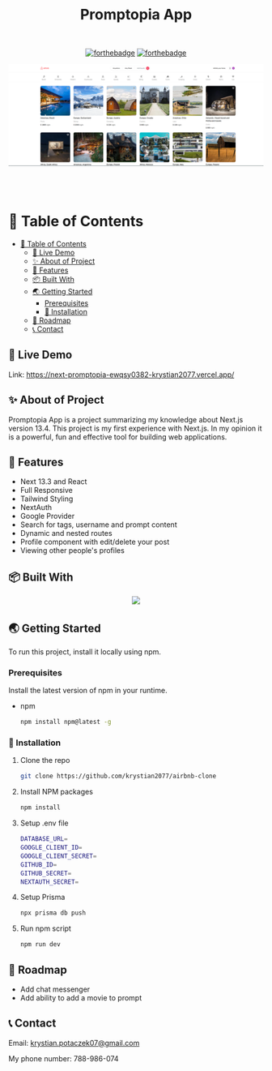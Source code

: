 <br />
<div align="center">
  <h1 style="margin-bottom: 50px">Promptopia App </h1>

[![forthebadge](http://forthebadge.com/images/badges/made-with-javascript.svg)](http://forthebadge.com)
[![forthebadge](http://forthebadge.com/images/badges/built-with-love.svg)](http://forthebadge.com)

 <img src="img/start.png" alt="Start" style="margin-bottom: 50px">
</div>

# 🚩 Table of Contents

- [🚩 Table of Contents](#-table-of-contents)
  - [🚀 Live Demo](#-live-demo)
  - [✨ About of Project](#-about-of-project)
  - [🔭 Features](#-features)
  - [📦 Built With](#-built-with)
  - [🌏 Getting Started](#-getting-started)
    - [Prerequisites](#prerequisites)
    - [🔧 Installation](#-installation)
  - [🐾 Roadmap](#-roadmap)
  - [📞 Contact](#-contact)

## 🚀 Live Demo

Link: https://next-promptopia-ewqsy0382-krystian2077.vercel.app/

## ✨ About of Project

Promptopia App is a project summarizing my knowledge about Next.js version 13.4. This project is my first experience with Next.js. In my opinion it is a powerful, fun and effective tool for building web applications.

## 🔭 Features

- Next 13.3 and React
- Full Responsive
- Tailwind Styling
- NextAuth
- Google Provider
- Search for tags, username and prompt content
- Dynamic and nested routes
- Profile component with edit/delete your post
- Viewing other people's profiles

## 📦 Built With

<p align="center">
  <a href="https://skillicons.dev">
    <img src="https://skillicons.dev/icons?i=javascript,next,react,tailwind,mongodb" />
  </a>
</p>

## 🌏 Getting Started

To run this project, install it locally using npm.

### Prerequisites

Install the latest version of npm in your runtime.

- npm

  ```sh
  npm install npm@latest -g
  ```

### 🔧 Installation

1.  Clone the repo

    ```sh
    git clone https://github.com/krystian2077/airbnb-clone
    ```

2.  Install NPM packages

    ```sh
    npm install
    ```

3.  Setup .env file

    ```sh
    DATABASE_URL=
    GOOGLE_CLIENT_ID=
    GOOGLE_CLIENT_SECRET=
    GITHUB_ID=
    GITHUB_SECRET=
    NEXTAUTH_SECRET=
    ```

4.  Setup Prisma

    ```sh
    npx prisma db push
    ```

5.  Run npm script

    ```sh
    npm run dev
    ```

## 🐾 Roadmap

- Add chat messenger
- Add ability to add a movie to prompt

<!-- CONTACT -->

## 📞 Contact

Email: krystian.potaczek07@gmail.com

My phone number: 788-986-074
